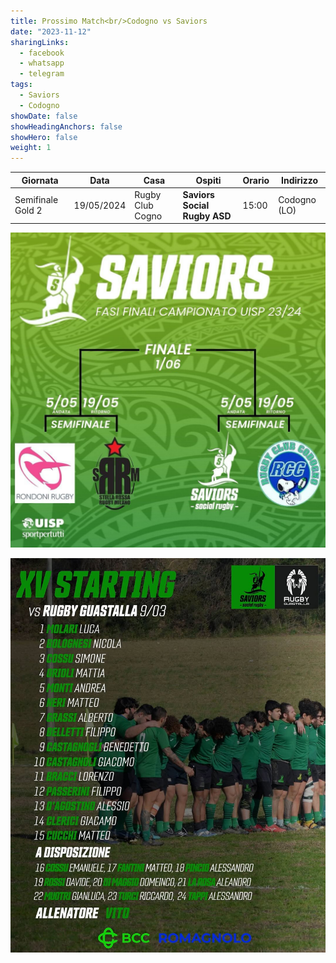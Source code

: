 ```yaml
---
title: Prossimo Match<br/>Codogno vs Saviors
date: "2023-11-12"
sharingLinks:
  - facebook
  - whatsapp
  - telegram
tags:
  - Saviors
  - Codogno
showDate: false
showHeadingAnchors: false
showHero: false
weight: 1
---
```


| Giornata          | Data       | Casa             | Ospiti                       | Orario | Indirizzo    |
| ----------------- | ---------- | ---------------- | ---------------------------- | ------ | ------------ |
| Semifinale Gold 2 | 19/05/2024 | Rugby Club Cogno | **Saviors Social Rugby ASD** | 15:00  | Codogno (LO) |

![](./featured.jpg)

![](./team.jpg)
